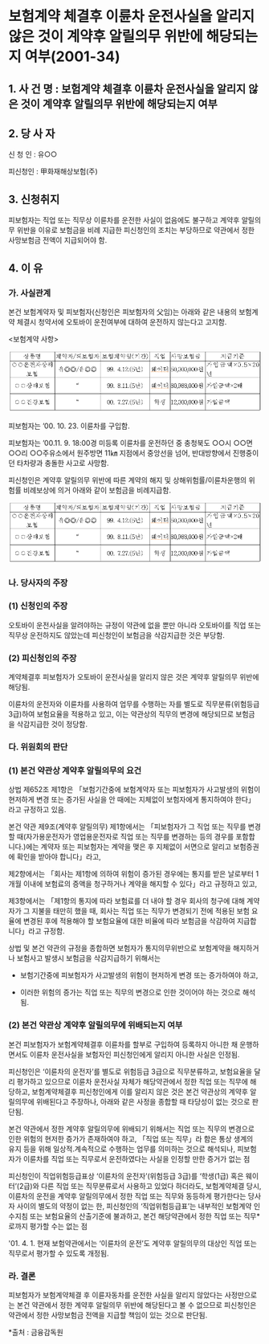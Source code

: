 # 보험계약 체결후 이륜차 운전사실을 알리지 않은 것이 계약후 알릴의무 위반에 해당되는지 여부(2001-34)

## 1. 사 건 명 : 보험계약 체결후 이륜차 운전사실을 알리지 않은 것이 계약후 알릴의무 위반에 해당되는지 여부

## 2. 당 사 자

신 청 인 : 유○○ 

피신청인 : 甲화재해상보험(주) 

## 3. 신청취지
피보험자는 직업 또는 직무상 이륜차를 운전한 사실이 없음에도 불구하고 계약후 알릴의무 위반을 이유로 보험금을 비례 지급한 피신청인의 조치는 부당하므로 약관에서 정한 사망보험금 전액이 지급되어야 함.

## 4. 이   유
### 가. 사실관계
본건 보험계약자 및 피보험자(신청인은 피보험자의 父임)는 아래와 같은 내용의 보험계약 체결시 청약서에 오토바이 운전여부에 대하여 운전하지 않는다고 고지함.

<보험계약 사항>

![alt image](https://raw.githubusercontent.com/aijinet/bodoc-claim-contents/master/contents/images/64_1.PNG)

<!--
상품명
계약자/피보험자
보험계약일(기간)
직업
사망보험금
지급기준
○○운전자상해보험
유◎◎/유◎◎
99. 4.12.(5년)
웨이터
50,000,000원
가입금액×0.5×20년
○○상해보험
“
99. 8.11.(5년)
웨이터
80,988,000원
가입금액×2배
○○건강보험
“
00. 7.27.(5년)
학생
12,000,000원
가입금액-->

피보험자는 ’00. 10. 23. 이륜차를 구입함.

피보험자는 ’00.11. 9. 18:00경 미등록 이륜차를 운전하던 중 충청북도 ○○시 ○○면 ○○리 ○○주유소에서 원주방면 11㎞ 지점에서 중앙선을 넘어, 반대방향에서 진행중이던 타차량과 충돌한 사고로 사망함.

피신청인은 계약후 알릴의무 위반에 따른 계약의 해지 및 상해위험률/이륜차운행의 위험률 비례보상에 의거 아래와 같이 보험금을 비례지급함.

![alt image](https://raw.githubusercontent.com/aijinet/bodoc-claim-contents/master/contents/images/64_1.PNG)

<!--
상품명
보험금계산내역
비고
○○운전자상해보험
보험금 일시금26,727,669원(250만원×20년간, 예정이율8%)×비례위험율0.273307=7,305,492원
예정위험률비율: 0.000700(2급)/0.002561(3급)
○○상해보험
80,988,000원×0.240925=
19,511,752원
0.000617(2급)/0.002561(3급)
○○건강보험
12,000,000×0.240925=
2,891,058원
0.000617(2급)/0.002561(3급)-->

### 나. 당사자의 주장
### (1) 신청인의 주장
오토바이 운전사실을 알려야하는 규정이 약관에 없을 뿐만 아니라 오토바이를 직업 또는 직무상 운전하지도 않았는데 피신청인이 보험금을 삭감지급한 것은 부당함.

### (2) 피신청인의 주장
계약체결후 피보험자가 오토바이 운전사실을 알리지 않은 것은 계약후 알릴의무 위반에 해당됨.

이륜차의 운전자와 이륜차를 사용하여 업무를 수행하는 자를 별도로 직무분류(위험등급 3급)하여 보험요율을 적용하고 있고, 이는 약관상의 직무의 변경에 해당되므로 보험금을 삭감지급한 것이 정당함.

### 다. 위원회의 판단
### (1) 본건 약관상 계약후 알릴의무의 요건 

상법 제652조 제1항은 「보험기간중에 보험계약자 또는 피보험자가 사고발생의 위험이 현저하게 변경 또는 증가된 사실을 안 때에는 지체없이 보험자에게 통지하여야 한다」라고 규정하고 있음.

본건 약관 제9조(계약후 알릴의무) 제1항에서는 「피보험자가 그 직업 또는 직무를 변경할 때(자가용운전자가 영업용운전자로 직업 또는 직무를 변경하는 등의 경우를 포함합니다.)에는 계약자 또는 피보험자는 계약을 맺은 후 지체없이 서면으로 알리고 보험증권에 확인을 받아야 합니다」라고,

제2항에서는 「회사는 제1항에 의하여 위험이 증가된 경우에는 통지를 받은 날로부터 1개월 이내에 보험료의 증액을 청구하거나 계약을 해지할 수 있다」라고 규정하고 있고,

제3항에서는 「제1항의 통지에 따라 보험료를 더 내야 할 경우 회사의 청구에 대해 계약자가 그 지불을 태만히 했을 때, 회사는 직업 또는 직무가 변경되기 전에 적용된 보험 요율에 변경된 후에 적용해야 할 보험요율에 대한 비율에 따라 보험금을 삭감하여 지급합니다」라고 규정함.

상법 및 본건 약관의 규정을 종합하면 보험자가 통지의무위반으로 보험계약을 해지하거나 보험사고 발생시 보험금을 삭감지급하기 위해서는 

  * 보험기간중에 피보험자가 사고발생의 위험이 현저하게 변경 또는 증가하여야 하고, 

  * 이러한 위험의 증가는 직업 또는 직무의 변경으로 인한 것이어야 하는 것으로 해석됨. 

### (2) 본건 약관상 계약후 알릴의무에 위배되는지 여부

본건 피보험자가 보험계약체결후 이륜차를 할부로 구입하여 등록하지 아니한 채 운행하면서도 이륜차 운전사실을 보험자인 피신청인에게 알리지 아니한 사실은 인정됨.

피신청인은 ‘이륜차의 운전자’를 별도로 위험등급 3급으로 직무분류하고, 보험요율을 달리 평가하고 있으므로 이륜차 운전사실 자체가 해당약관에서 정한 직업 또는 직무에 해당하고, 보험계약체결후 피신청인에게 이를 알리지 않은 것은 본건 약관상의 계약후 알릴의무에 위배된다고 주장하나, 아래와 같은 사정을 종합할 때 타당성이 없는 것으로 판단됨.

본건 약관에서 정한 계약후 알릴의무에 위배되기 위해서는 직업 또는 직무의 변경으로 인한 위험의 현저한 증가가 존재하여야 하고, 「직업 또는 직무」라 함은 통상 생계의 유지 등을 위해 일상적․계속적으로 수행하는 업무를 의미하는 것으로 해석되나, 피보험자가 이륜차를 직업 또는 직무로서 운전하였다는 사실을 인정할 만한 증거가 없는 점 

피신청인이 직업위험등급표상 ‘이륜차의 운전자’(위험등급 3급)를 ‘학생(1급) 혹은 웨이터’(2급)와 다른 직업 또는 직무분류로서 사용하고 있었다 하더라도, 
보험계약체결 당시, 이륜차의 운전을 계약후 알릴의무에서 정한  직업 또는 직무와 동등하게 평가한다는 당사자 사이의 별도의 약정이 없는 한, 피신청인의 ‘직업위험등급표’는 내부적인 보험계약 인수지침 또는 보험요율의 산출기준에 불과하고, 본건 해당약관에서 정한 직업 또는 직무*로까지 평가할 수는 없는 점
      
'01. 4. 1. 현재 보험약관에서는 ‘이륜차의 운전’도 계약후 알릴의무의 대상인 직업 또는 직무로서 평가할 수 있도록 개정됨.
   
### 라. 결론

피보험자가 보험계약체결 후 이륜자동차를 운전한 사실을 알리지 않았다는 사정만으로는 본건 약관에서 정한 계약후 알릴의무 위반에 해당된다고 볼 수 없으므로 피신청인은 약관에서 정한 사망보험금 전액을 지급할 책임이 있는 것으로 판단됨.

*출처 : 금융감독원